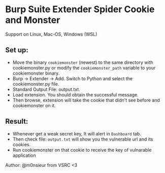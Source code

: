 # Burp Suite Extender Spider Cookie and Monster
Support on Linux, Mac-OS, Windows (WSL)
## Set up: 

- Move the binary `cookiemonster` (newest) to the same directory with cookiemonster.py or modify the `cookiemonster_path` variable to your cookiemonster binary.
- Burp -> Extender -> Add. Switch to Python and select the cookiemonster.py file.
- Standard Output File: output.txt.
- Load extension. You should obtain the successful message.
- Then browse, extension will take the cookie that didn't see before and cookiemonster on it.

## Result:
- Whenever get a weak secret key, It will alert in `Dashboard` tab.
- Then check file: `output.txt` will show you the vulnerable url and its cookies.
- Run cookiemonster on that cookie to receive the key of vulnarable application

Author: @m0nsieur from VSRC <3

